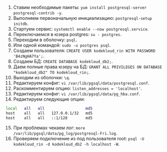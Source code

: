 1. Ставим необходимые пакеты: `yum install postgresql-server postgresql-contrib -y`.
2. Выполняем первоначальную инициализацию: `postgresql-setup initdb`.
3. Стартуем сервис: `systemctl enable --now postgresql.service`.
4. Переключаемся в юзера postgres: `su - postgres`.
5. Переходим в оболочку: `psql`.
6. Или одной командой: `sudo -u postgres psql`.
7. Создаем пользователя: `CREATE USER kodekloud_rin WITH PASSWORD 'B4zNgHA7Ya';`.
8. Создаем БД: `CREATE DATABASE kodekloud_db2;`.
9. Даем полные права юзеру на БД: `GRANT ALL PRIVILEGES ON DATABASE "kodekloud_db2" TO kodekloud_rin;`.
10. Выходим из оболочки: `\q`.
11. Редактируем конфиг: `vi /var/lib/pgsql/data/postgresql.conf`.
12. Раскомментируем опцию: `listen_addresses = 'localhost'`.
13. Редактируем конфиг: `vi /var/lib/pgsql/data/pg_hba.conf`.
14. Редактируем следующие опции:
```bash
local   all   all                  md5
host    all   all   127.0.0.1/32   md5
host    all   all   ::1/128        md5
```
15. При проблемах чекаем лог: `more /var/lib/pgsql/data/pg_log/postgresql-Fri.log`.
16. Проверяем подключение из под пользователя root: `psql -U kodekloud_rin -d kodekloud_db2 -h localhost -W`.
